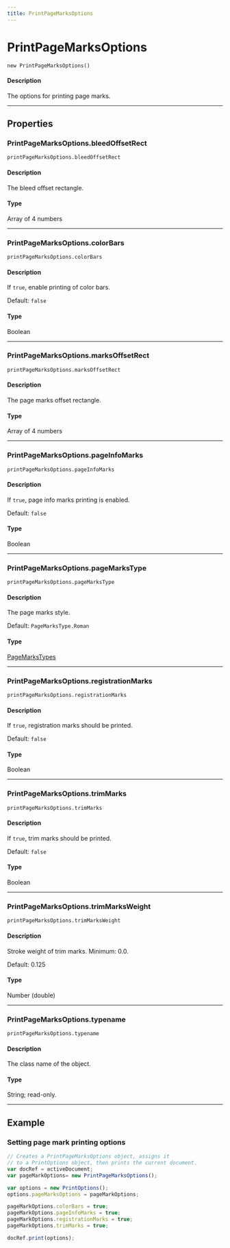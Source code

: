 ```yaml
---
title: PrintPageMarksOptions
---
```

# PrintPageMarksOptions

`new PrintPageMarksOptions()`

#### Description

The options for printing page marks.

---

## Properties

### PrintPageMarksOptions.bleedOffsetRect

`printPageMarksOptions.bleedOffsetRect`

#### Description

The bleed offset rectangle.

#### Type

Array of 4 numbers

---

### PrintPageMarksOptions.colorBars

`printPageMarksOptions.colorBars`

#### Description

If `true`, enable printing of color bars.

Default: `false`

#### Type

Boolean

---

### PrintPageMarksOptions.marksOffsetRect

`printPageMarksOptions.marksOffsetRect`

#### Description

The page marks offset rectangle.

#### Type

Array of 4 numbers

---

### PrintPageMarksOptions.pageInfoMarks

`printPageMarksOptions.pageInfoMarks`

#### Description

If `true`, page info marks printing is enabled.

Default: `false`

#### Type

Boolean

---

### PrintPageMarksOptions.pageMarksType

`printPageMarksOptions.pageMarksType`

#### Description

The page marks style.

Default: `PageMarksType.Roman`

#### Type

[PageMarksTypes](../scripting-constants#pagemarkstypes)

---

### PrintPageMarksOptions.registrationMarks

`printPageMarksOptions.registrationMarks`

#### Description

If `true`, registration marks should be printed.

Default: `false`

#### Type

Boolean

---

### PrintPageMarksOptions.trimMarks

`printPageMarksOptions.trimMarks`

#### Description

If `true`, trim marks should be printed.

Default: `false`

#### Type

Boolean

---

### PrintPageMarksOptions.trimMarksWeight

`printPageMarksOptions.trimMarksWeight`

#### Description

Stroke weight of trim marks. Minimum: 0.0.

Default: 0.125

#### Type

Number (double)

---

### PrintPageMarksOptions.typename

`printPageMarksOptions.typename`

#### Description

The class name of the object.

#### Type

String; read-only.

---

## Example

### Setting page mark printing options

```javascript
// Creates a PrintPageMarksOptions object, assigns it
// to a PrintOptions object, then prints the current document.
var docRef = activeDocument;
var pageMarkOptions= new PrintPageMarksOptions();

var options = new PrintOptions();
options.pageMarksOptions = pageMarkOptions;

pageMarkOptions.colorBars = true;
pageMarkOptions.pageInfoMarks = true;
pageMarkOptions.registrationMarks = true;
pageMarkOptions.trimMarks = true;

docRef.print(options);
```
